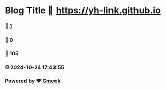 # Blog Title :link: https://yh-link.github.io 
### :page_facing_up: [1](https://yh-link.github.io/tag.html) 
### :speech_balloon: 0 
### :hibiscus: 105 
### :alarm_clock: 2024-10-24 17:43:55 
### Powered by :heart: [Gmeek](https://github.com/Meekdai/Gmeek)
